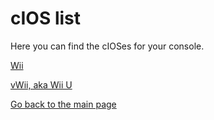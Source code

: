 # cIOS list
Here you can find the cIOSes for your console.

[Wii](https://ocarinaoftime.github.io/WiiMart/cIOS/IOS56(Wii).wad)

[vWii, aka Wii U](https://ocarinaoftime.github.io/WiiMart/cIOS/IOS56(vWii).wad)

[Go back to the main page](https://ocarinaoftime.github.io/WiiMart)
